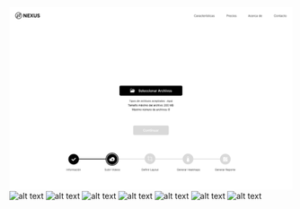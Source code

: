 ![alt text](https://github.com/AndresDlg562/HackMtyChuyy/blob/main/MacBook%20Pro%2016_%20-%201.png)
![alt text]()
![alt text]()
![alt text]()
![alt text]()
![alt text]()
![alt text]()
![alt text]()
